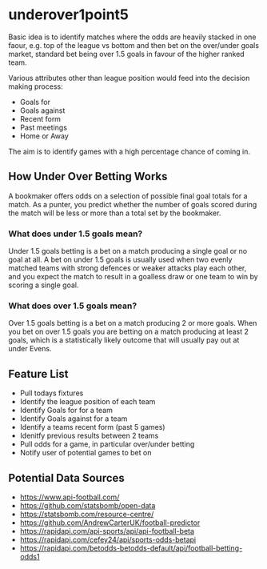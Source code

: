 # underover1point5

Basic idea is to identify matches where the odds are heavily stacked in one faour, e.g. top of the league vs bottom and then bet on the over/under goals market, standard bet being over 1.5 goals in favour of the higher ranked team. 

Various attributes other than league position would feed into the decision making process:

* Goals for
* Goals against
* Recent form
* Past meetings
* Home or Away

The aim is to identify games with a high percentage chance of coming in.

## How Under Over Betting Works

A bookmaker offers odds on a selection of possible final goal totals for a match. As a punter, you predict whether the number of goals scored during the match will be less or more than a total set by the bookmaker.

### What does under 1.5 goals mean?

Under 1.5 goals betting is a bet on a match producing a single goal or no goal at all. A bet on under 1.5 goals is usually used when two evenly matched teams with strong defences or weaker attacks play each other, and you expect the match to result in a goalless draw or one team to win by scoring a single goal.

### What does over 1.5 goals mean?

Over 1.5 goals betting is a bet on a match producing 2 or more goals. When you bet on over 1.5 goals you are betting on a match producing at least 2 goals, which is a statistically likely outcome that will usually pay out at under Evens.

## Feature List

* Pull todays fixtures
* Identify the league position of each team 
* Identify Goals for for a team
* Identify Goals against for a team
* Identify a teams recent form (past 5 games)
* Idenitfy previous results between 2 teams
* Pull odds for a game, in particular over/under betting
* Notify user of potential games to bet on

## Potential Data Sources

* https://www.api-football.com/
* https://github.com/statsbomb/open-data
* https://statsbomb.com/resource-centre/
* https://github.com/AndrewCarterUK/football-predictor
* https://rapidapi.com/api-sports/api/api-football-beta
* https://rapidapi.com/cefey24/api/sports-odds-betapi
* https://rapidapi.com/betodds-betodds-default/api/football-betting-odds1
